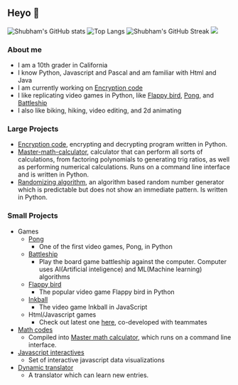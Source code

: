 ## Heyo 👋

![Shubham's GitHub stats](https://github-readme-stats.vercel.app/api?username=skparab1&radius=10&theme=algolia)
![Top Langs](https://github-readme-stats.vercel.app/api/top-langs/?username=skparab1&theme=algolia&bor&layout=compact&langs_count=10)
![Shubham's GitHub Streak](https://github-readme-streak-stats.herokuapp.com/?user=skparab1&layout=compact&theme=algolia)
![](https://visitor-badge.laobi.icu/badge?page_id=skparab1.skparab1&theme=dark)

### About me
  - I am a 10th grader in California
  - I know Python, Javascript and Pascal and am familiar with Html and Java
  - I am currently working on [Encryption code](https://github.com/skparab1/encryption-code)
  - I like replicating video games in Python, like [Flappy bird](https://github.com/skparab1/flappy-bird), [Pong](https://github.com/skparab1/pong), and [Battleship](https://github.com/skparab1/battleship)
  - I also like biking, hiking, video editing, and 2d animating

### Large Projects
  - [Encryption code](https://github.com/skparab1/encryption-code), encrypting and decrypting program written in Python.
  - [Master-math-calculator](https://github.com/skparab1/master-math-calculator), calculator that can perform all sorts of calculations, from factoring polynomials to generating trig ratios, as well as performing numerical calculations. Runs on a command line interface and is written in Python.
  - [Randomizing algorithm](https://github.com/skparab1/randomizing-algorithm), an algorithm based random number generator which is predictable but does not show an immediate pattern. Is written in Python.

### Small Projects
  - Games
     - [Pong](https://github.com/skparab1/pong)
        - One of the first video games, Pong, in Python
     - [Battleship](https://github.com/skparab1/battleship)
        - Play the board game battleship against the computer. Computer uses AI(Artificial inteligence) and ML(Machine learning) algorithms
     - [Flappy bird](https://github.com/skparab1/flappy-bird)
        - The popular video game Flappy bird in Python
     - [Inkball](https://github.com/skparab1/javascript-inkball)
        - The video game Inkball in JavaScript
     - Html/Javascript games
        - Check out latest one [here](https://skparab1.itch.io/sword-jumper), co-developed with teammates
   - [Math codes](https://github.com/skparab1/math-codes)
     - Compiled into [Master math calculator](https://github.com/skparab1/master-math-calculator), which runs on a command line interface.
   - [Javascript interactives](https://github.com/skparab1/javascript-interactives)
     - Set of interactive javascript data visualizations
   - [Dynamic translator](https://github.com/Skparab1/dynamic-spanish-english-translator)
     - A translator which can learn new entries.
